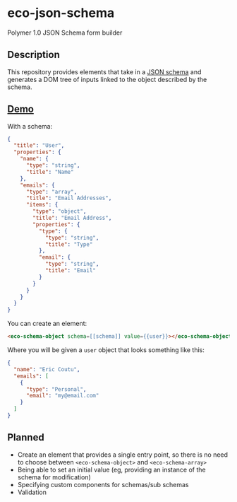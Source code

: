 eco-json-schema
===============
Polymer 1.0 JSON Schema form builder

## Description

This repository provides elements that take in a [JSON schema](http://json-schema.org/) and generates a DOM tree of inputs linked to the object described by the schema.

## [Demo](http://ecoutu.github.io/eco-json-schema/components/eco-json-schema/demo/)

With a schema:

```json
{
  "title": "User",
  "properties": {
    "name": {
      "type": "string",
      "title": "Name"
    },
    "emails": {
      "type": "array",
      "title": "Email Addresses",
      "items": {
        "type": "object",
        "title": "Email Address",
        "properties": {
          "type": {
            "type": "string",
            "title": "Type"
          },
          "email": {
            "type": "string",
            "title": "Email"
          }
        }
      }
    }
  }
}
```

You can create an element:

```html
<eco-schema-object schema=[[schema]] value={{user}}></eco-schema-object>
```

Where you will be given a `user` object that looks something like this:

```json
{
  "name": "Eric Coutu",
  "emails": [
    {
      "type": "Personal",
      "email": "my@email.com"
    }
  ]
}
```

## Planned

* Create an element that provides a single entry point, so there is no need to choose between `<eco-schema-object>` and `<eco-schema-array>`
* Being able to set an initial value (eg, providing an instance of the schema for modification)
* Specifying custom components for schemas/sub schemas
* Validation


